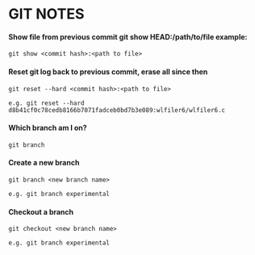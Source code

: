 GIT NOTES
=========

#### Show file from previous commit git show HEAD:/path/to/file example:
    git show <commit hash>:<path to file>

#### Reset git log back to previous commit, erase all since then 
    git reset --hard <commit hash>:<path to file> 
  
    e.g. git reset --hard d8b41cf0c78cedb8166b7071fadceb0bd7b3e089:wlfiler6/wlfiler6.c

#### Which branch am I on? 
    git branch

#### Create a new branch 
    git branch <new branch name>
  
    e.g. git branch experimental

#### Checkout a branch 
    git checkout <new branch name>
  
    e.g. git branch experimental

